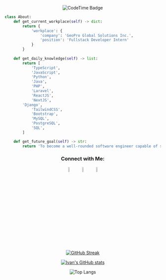 <div align="center">    
	<img href="https://codetime.dev" alt="CodeTime Badge" src="https://img.shields.io/endpoint?style=social&color=222&url=https%3A%2F%2Fapi.codetime.dev%2Fshield%3Fid%3D24066%26project%3D%26in=0">
</div>
 
```python 
class About:
    def get_current_workplace(self) -> dict:
        return { 
            'workplace': { 
                'company': 'GeoPro Global Solutions Inc.',
                'position': 'Fullstack Developer Intern'
            } 
        } 
 
    def get_daily_knowledge(self) -> list: 
        return [
            'TypeScript',
            'JavaScript',
            'Python',
            'Java',
            'PHP',
            'Laravel',
            'ReactJS',
            'NextJS',
	    'Django',
            'TailwindCSS',
            'Bootstrap',
            'MySQL',
            'PostgreSQL',
            'SQL',
        ]

    def get_future_goal(self) -> str:
        return 'To become a well-rounded software engineer capable of solving real-world problems.'

```



<div align="center">
	
  <h3>Connect with Me:</h3>

[<img src="https://img.icons8.com/fluent/48/000000/facebook-new.png" width="6.5%%"/>](https://www.facebook.com/profile.php?id=100007615364945)  &nbsp; [<img src="https://img.icons8.com/fluent/48/000000/instagram-new.png" width="6.5%"/>](https://www.instagram.com/jhn.ivn/)  &nbsp; <a href="mailto:magtoto599@gmail.com"> <img src="https://img.icons8.com/fluent/48/000000/gmail.png" width="6.5%"/>


[![GitHub Streak](https://streak-stats.demolab.com?user=rukavain&theme=calm)](https://git.io/streak-stats)

[![Ivan's GitHub stats](https://github-readme-stats.vercel.app/api?username=rukavain)](https://github.com/rukavain/github-readme-stats)

![Top Langs](https://github-readme-stats.vercel.app/api/top-langs/?username=rukavain&layout=compact)
</div>
